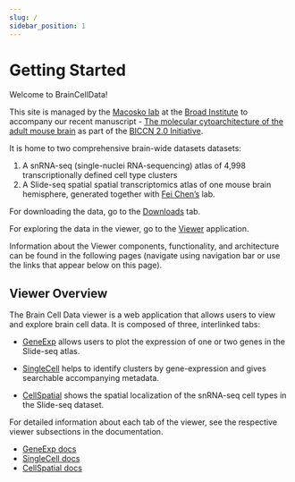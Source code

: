 ```yaml
---
slug: /
sidebar_position: 1
---
```


# Getting Started

Welcome to BrainCellData!

This site is managed by the [Macosko
lab](https://macoskolab.com) at the [Broad
Institute](https://www.broadinstitute.org) to accompany our recent manuscript - 
[The molecular cytoarchitecture of the adult mouse brain](https://www.nature.com/articles/s41586-023-06818-7) as part of the [BICCN 2.0 Initiative](https://www.nature.com/collections/fgihbeccbd).

It is home to two comprehensive brain-wide datasets datasets:

1. A snRNA-seq (single-nuclei RNA-sequencing) atlas of 4,998 transcriptionally defined cell type clusters
2. A Slide-seq spatial spatial transcriptomics atlas of one mouse brain hemisphere, generated together with [Fei Chen’s](https://www.insitubiology.org) lab.

For downloading the data, go to the [Downloads](../downloads) tab.

For exploring the data in the viewer, go to the [Viewer](https://www.braincelldata.org) application.

<!-- TODO mukund, add more if needed? -->
Information about the Viewer components, functionality, and architecture can be found in the following pages (navigate using navigation bar or use the links that appear below on this page).

## Viewer Overview

The Brain Cell Data viewer is a web application that allows users to view and
explore brain cell data. It is composed of three, interlinked tabs:

- [GeneExp](https://www.braincelldata.org/genex) allows users to plot the expression of one or two genes in the Slide-seq atlas.

- [SingleCell](https://www.braincelldata.org/singlecell) helps to identify clusters by gene-expression and gives searchable accompanying metadata.

- [CellSpatial](https://www.braincelldata.org/cellspatial) shows the spatial localization of the snRNA-seq cell types in the
Slide-seq dataset.

For detailed information about each tab of the viewer, see the respective
viewer subsections in the documentation.

  - [GeneExp docs](../viewer/genexp)
  - [SingleCell docs](../viewer/singlecell)
  - [CellSpatial docs](../viewer/cellspatial)

<!-- ## Basic Viewer Usage Video

Coming soon!
-->

<!-- <iframe width="560" height="315" src="" title="YouTube video player" frameborder="0" allow="accelerometer; autoplay; clipboard-write; encrypted-media; gyroscope; picture-in-picture; web-share" allowfullscreen></iframe>
-->
